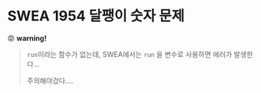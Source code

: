 # SWEA 1954 달팽이 숫자 문제

&#128545; **warning!**

> `run`이라는 함수가 없는데, SWEA에서는 `run` 을 변수로 사용하면 에러가 발생한다...
>
> 주의해야겄다....

